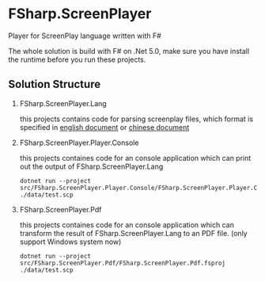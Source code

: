 # FSharp.ScreenPlayer
Player for ScreenPlay language written with F#

The whole solution is build with F# on .Net 5.0, make sure you have install the runtime before you run these projects.

## Solution Structure

1. FSharp.ScreenPlayer.Lang

    this projects contains code for parsing screenplay files, which format is specified in [english document](./docs/standard/standard.en-US.md) or [chinese document](./docs/standard/standard.zh-Hans.md)

2. FSharp.ScreenPlayer.Player.Console

    this projects containes code for an console application which can print out the output of FSharp.ScreenPlayer.Lang

    ```shell
    dotnet run --project src/FSharp.ScreenPlayer.Player.Console/FSharp.ScreenPlayer.Player.Console.fsproj ./data/test.scp
    ```

2. FSharp.ScreenPlayer.Pdf

    this projects containes code for an console application which can transform the result of FSharp.ScreenPlayer.Lang to an PDF file. (only support Windows system now)

    ```shell
    dotnet run --project src/FSharp.ScreenPlayer.Pdf/FSharp.ScreenPlayer.Pdf.fsproj ./data/test.scp
    ```
